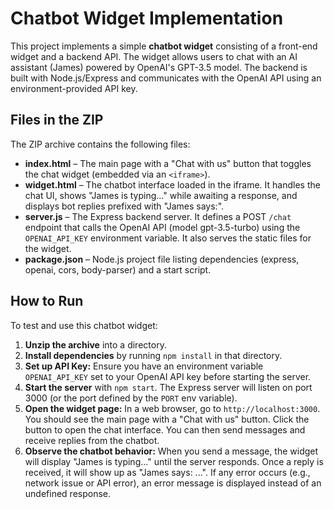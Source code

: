 
# Chatbot Widget Implementation

This project implements a simple **chatbot widget** consisting of a front-end widget and a backend API. The widget allows users to chat with an AI assistant (James) powered by OpenAI's GPT-3.5 model. The backend is built with Node.js/Express and communicates with the OpenAI API using an environment-provided API key.

## Files in the ZIP

The ZIP archive contains the following files:

- **index.html** – The main page with a "Chat with us" button that toggles the chat widget (embedded via an `<iframe>`).
- **widget.html** – The chatbot interface loaded in the iframe. It handles the chat UI, shows "James is typing..." while awaiting a response, and displays bot replies prefixed with "James says:".
- **server.js** – The Express backend server. It defines a POST `/chat` endpoint that calls the OpenAI API (model gpt-3.5-turbo) using the `OPENAI_API_KEY` environment variable. It also serves the static files for the widget.
- **package.json** – Node.js project file listing dependencies (express, openai, cors, body-parser) and a start script.

## How to Run

To test and use this chatbot widget:

1. **Unzip the archive** into a directory.
2. **Install dependencies** by running `npm install` in that directory.
3. **Set up API Key:** Ensure you have an environment variable `OPENAI_API_KEY` set to your OpenAI API key before starting the server.
4. **Start the server** with `npm start`. The Express server will listen on port 3000 (or the port defined by the `PORT` env variable).
5. **Open the widget page:** In a web browser, go to `http://localhost:3000`. You should see the main page with a "Chat with us" button. Click the button to open the chat interface. You can then send messages and receive replies from the chatbot.
6. **Observe the chatbot behavior:** When you send a message, the widget will display "James is typing..." until the server responds. Once a reply is received, it will show up as "James says: ...". If any error occurs (e.g., network issue or API error), an error message is displayed instead of an undefined response.
